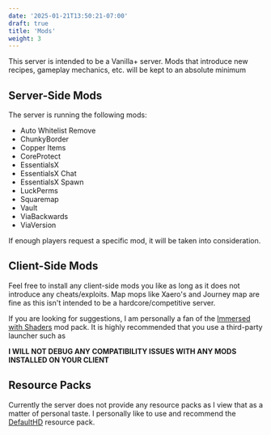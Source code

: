 ```yaml
---
date: '2025-01-21T13:50:21-07:00'
draft: true
title: 'Mods'
weight: 3
---
```


This server is intended to be a Vanilla+ server. Mods that introduce new recipes, gameplay mechanics, etc. will be kept to an absolute minimum

## Server-Side Mods

The server is running the following mods:

- Auto Whitelist Remove
- ChunkyBorder
- Copper Items
- CoreProtect
- EssentialsX
- EssentialsX Chat
- EssentialsX Spawn
- LuckPerms
- Squaremap
- Vault
- ViaBackwards
- ViaVersion

If enough players request a specific mod, it will be taken into consideration.

## Client-Side Mods

Feel free to install any client-side mods you like as long as it does not introduce any cheats/exploits. Map mops like Xaero's and Journey map are fine as this isn't intended to be a hardcore/competitive server.

If you are looking for suggestions, I am personally a fan of the [Immersed with Shaders](https://www.curseforge.com/minecraft/modpacks/immersed-with-shaders) mod pack. It is highly recommended that you use a third-party launcher such as 

**I WILL NOT DEBUG ANY COMPATIBILITY ISSUES WITH ANY MODS INSTALLED ON YOUR CLIENT**

## Resource Packs

Currently the server does not provide any resource packs as I view that as a matter of personal taste. I personally like to use and recommend the [DefaultHD](https://www.curseforge.com/minecraft/texture-packs/default-hd) resource pack.
